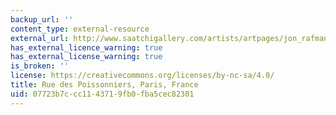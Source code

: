 ```yaml
---
backup_url: ''
content_type: external-resource
external_url: http://www.saatchigallery.com/artists/artpages/jon_rafman_rue_de_poissonniers.htm
has_external_licence_warning: true
has_external_license_warning: true
is_broken: ''
license: https://creativecommons.org/licenses/by-nc-sa/4.0/
title: Rue des Poissonniers, Paris, France
uid: 07723b7c-cc11-4371-9fb0-fba5cec82301
---
```

